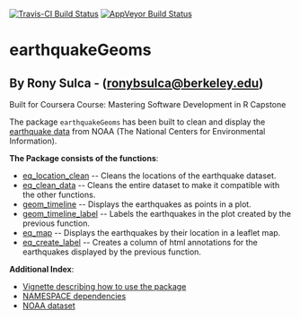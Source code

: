 [![Travis-CI Build Status](https://travis-ci.org/ronybsulca/earthquakeGeoms.svg?branch=master)](https://travis-ci.org/ronybsulca/earthquakeGeoms)
[![AppVeyor Build Status](https://ci.appveyor.com/api/projects/status/github/ronybsulca/earthquakeGeoms?branch=master&svg=true)](https://ci.appveyor.com/project/ronybsulca/earthquakeGeoms)

# earthquakeGeoms

## By Rony Sulca - (ronybsulca@berkeley.edu)
Built for Coursera Course: Mastering Software Development in R Capstone


The package `earthquakeGeoms` has been built to clean and display the [earthquake data](https://www.ngdc.noaa.gov/nndc/struts/form?t=101650&s=1&d=1) from NOAA (The National Centers for Environmental
Information).


**The Package consists of the functions**:

- [eq_location_clean](R/eq_location_clean.R) -- Cleans the locations of the earthquake dataset.
- [eq_clean_data](R/eq_clean_data.R) -- Cleans the entire dataset to make it compatible with the other functions.
- [geom_timeline](R/geom_timeline.R) -- Displays the earthquakes as points in a plot.
- [geom_timeline_label](R/geom_timeline_label.R) -- Labels the earthquakes in the plot created by the previous function.
- [eq_map](R/eq_map.R) -- Displays the earthquakes by their location in a leaflet map.
- [eq_create_label](R/eq_create_label.R) -- Creates a column of html annotations for the earthquakes displayed by the previous function.



**Additional Index**:

- [Vignette describing how to use the package](vignettes/earthquakeGeoms_details.Rmd)
- [NAMESPACE dependencies](NAMESPACE)
- [NOAA dataset](https://www.ngdc.noaa.gov/nndc/struts/form?t=101650&s=1&d=1)

